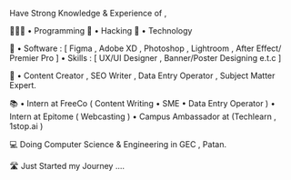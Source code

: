 Have Strong Knowledge & Experience of ,

👨🏼‍💻 • Programming
📱 • Hacking
🔮 • Technology

🎨 • Software : [ Figma , Adobe XD , Photoshop , Lightroom , After Effect/ Premier Pro ]
• Skills : [ UX/UI Designer , Banner/Poster Designing e.t.c ]

📝 • Content Creator , SEO Writer , Data Entry Operator , Subject Matter Expert.

📚 • Intern at FreeCo ( Content Writing • SME • Data Entry Operator )
• Intern at Epitome ( Webcasting )
• Campus Ambassador at (Techlearn , 1stop.ai )

💻 Doing Computer Science & Engineering in GEC , Patan.

🛣️ Just Started my Journey ....
